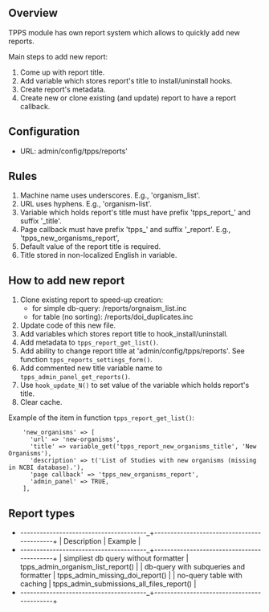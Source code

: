 ## Overview

TPPS module has own report system which allows to quickly add new reports.

Main steps to add new report:
1. Come up with report title.
2. Add  variable which stores report's title to install/uninstall hooks.
3. Create report's metadata.
4. Create new or clone existing (and update) report to have a report callback.


## Configuration

* URL: admin/config/tpps/reports'

## Rules

1. Machine name uses underscores. E.g., 'organism_list'.
2. URL uses hyphens. E.g., 'organism-list'.
3. Variable which holds report's title must have prefix 'tpps_report_' and suffix '_title'.
4. Page callback must have prefix 'tpps_' and suffix '_report'.
   E.g., 'tpps_new_organisms_report',
5. Default value of the report title is required.
6. Title stored in non-localized English in variable.

## How to add new report

1. Clone existing report to speed-up creation:
   * for simple db-query: /reports/orgnaism_list.inc
   * for table (no sorting): /reports/doi_duplicates.inc
2. Update code of this new file.
3. Add variables which stores report title to hook_install/uninstall.
4. Add metadata to ```tpps_report_get_list()```.
5. Add ability to change report title at 'admin/config/tpps/reports'.
   See function ```tpps_reports_settings_form()```.
6. Add commented new title variable name to ```tpps_admin_panel_get_reports()```.
7. Use ```hook_update_N()``` to set value of the variable which holds report's title.
8. Clear cache.

Example of the item in function ```tpps_report_get_list()```:
```
    'new_organisms' => [
      'url' => 'new-organisms',
      'title' => variable_get('tpps_report_new_organisms_title', 'New Organisms'),
      'description' => t('List of Studies with new organisms (missing in NCBI database).'),
      'page callback' => 'tpps_new_organisms_report',
      'admin_panel' => TRUE,
    ],
```

## Report types

+ ---------------------------------------_+-------------------------------------------+
| Description                            | Example                                   |
+ ---------------------------------------_+-------------------------------------------+
| simpliest db query without formatter   | tpps_admin_organism_list_report()         |
| db-query with subqueries and formatter | tpps_admin_missing_doi_report()           |
| no-query table with caching            | tpps_admin_submissions_all_files_report() |
+ ---------------------------------------_+-------------------------------------------+
